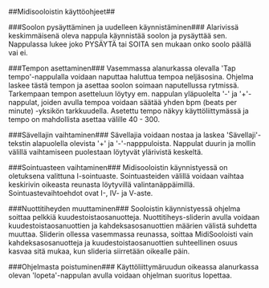 ##Midisooloistin käyttöohjeet##

###Soolon pysäyttäminen ja uudelleen käynnistäminen###
Alarivissä keskimmäisenä oleva nappula käynnistää soolon ja pysäyttää sen. Nappulassa lukee joko PYSÄYTÄ tai SOITA sen mukaan onko soolo päällä vai ei.

###Tempon asettaminen###
Vasemmassa alanurkassa olevalla 'Tap tempo'-nappulalla voidaan naputtaa haluttua tempoa neljäsosina. Ohjelma laskee tästä tempon ja asettaa soolon soimaan naputellussa rytmissä.
Tarkempaan tempon asetteluun löytyy em. nappulan yläpuolelta '-' ja '+'-nappulat, joiden avulla tempoa voidaan säätää yhden bpm (beats per minute) -yksikön tarkkuudella.
Asetettu tempo näkyy käyttöliittymässä ja tempo on mahdollista asettaa välille 40 - 300.

###Sävellajin vaihtaminen###
Sävellajia voidaan nostaa ja laskea 'Sävellaji'-tekstin alapuolella olevista '+' ja '-'-napppuloista. Nappulat duurin ja mollin välillä vaihtamiseen puolestaan löytyvät ylärivistä keskeltä.

###Sointuasteen vaihtaminen###
Midisooloistin käynnistyessä on oletuksena valittuna I-sointuaste. Sointuasteiden välillä voidaan vaihtaa keskirivin oikeasta reunasta löytyvillä valintanäppäimillä. Sointuastevaihtoehdot ovat I-, IV- ja V-aste.

###Nuottitiheyden muuttaminen###
Sooloistin käynnistyessä ohjelma soittaa pelkkiä kuudestoistaosanuotteja. Nuottitiheys-sliderin avulla voidaan kuudestoistaosanuottien ja kahdeksasosanuottien määrien välistä suhdetta muuttaa. Sliderin ollessa vasemmassa reunassa, soittaa MidiSooloisti vain kahdeksasosanuotteja ja kuudestoistaosanuottien suhteellinen osuus kasvaa sitä mukaa, kun slideria siirretään oikealle päin.

###Ohjelmasta poistuminen###
Käyttöliittymäruudun oikeassa alanurkassa olevan 'lopeta'-nappulan avulla voidaan ohjelman suoritus lopettaa.
